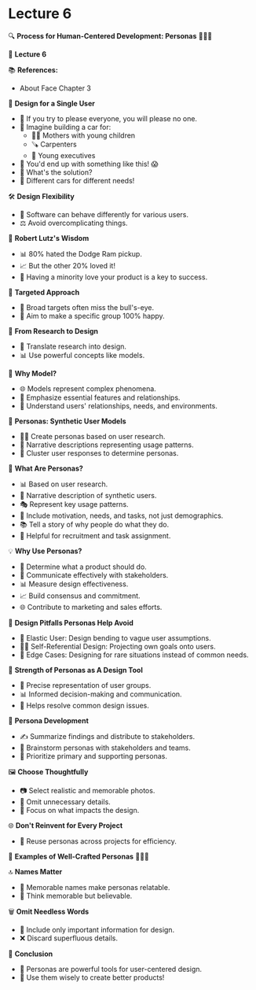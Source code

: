 # Lecture 6

🔍 **Process for Human-Centered Development: Personas** 🧑👩🧓

📖 **Lecture 6**

📚 **References:**

* About Face Chapter 3

🎨 **Design for a Single User**

* 🚫 If you try to please everyone, you will please no one.
* 🚗 Imagine building a car for:
  * 🧑‍🦱 Mothers with young children
  * 🪚 Carpenters
  * 💼 Young executives
* 🚗 You'd end up with something like this! 😱
* 🤔 What's the solution?
* 🚗 Different cars for different needs!

🛠️ **Design Flexibility**

* 🔄 Software can behave differently for various users.
* ⚖️ Avoid overcomplicating things.

🚗 **Robert Lutz's Wisdom**

* 📊 80% hated the Dodge Ram pickup.
* 📈 But the other 20% loved it!
* 🌟 Having a minority love your product is a key to success.

🧐 **Targeted Approach**

* 🎯 Broad targets often miss the bull's-eye.
* 🎯 Aim to make a specific group 100% happy.

📑 **From Research to Design**

* 📝 Translate research into design.
* 📊 Use powerful concepts like models.

🤖 **Why Model?**

* 🌐 Models represent complex phenomena.
* 🧠 Emphasize essential features and relationships.
* 👥 Understand users' relationships, needs, and environments.

👤 **Personas: Synthetic User Models**

* 🧍‍♂️ Create personas based on user research.
* 📜 Narrative descriptions representing usage patterns.
* 🧐 Cluster user responses to determine personas.

👤 **What Are Personas?**

* 📊 Based on user research.
* 📖 Narrative description of synthetic users.
* 🎭 Represent key usage patterns.
* 📢 Include motivation, needs, and tasks, not just demographics.
* 📚 Tell a story of why people do what they do.
* 🎯 Helpful for recruitment and task assignment.

💡 **Why Use Personas?**

* 🎯 Determine what a product should do.
* 🤝 Communicate effectively with stakeholders.
* 📊 Measure design effectiveness.
* 📈 Build consensus and commitment.
* 🌐 Contribute to marketing and sales efforts.

🚫 **Design Pitfalls Personas Help Avoid**

* 🔄 Elastic User: Design bending to vague user assumptions.
* 🙋‍♂️ Self-Referential Design: Projecting own goals onto users.
* 🤨 Edge Cases: Designing for rare situations instead of common needs.

🧠 **Strength of Personas as A Design Tool**

* 👥 Precise representation of user groups.
* 📊 Informed decision-making and communication.
* 💼 Helps resolve common design issues.

📸 **Persona Development**

* ✍️ Summarize findings and distribute to stakeholders.
* 💬 Brainstorm personas with stakeholders and teams.
* 🎯 Prioritize primary and supporting personas.

🖼️ **Choose Thoughtfully**

* 📷 Select realistic and memorable photos.
* 📜 Omit unnecessary details.
* 🧐 Focus on what impacts the design.

🌐 **Don't Reinvent for Every Project**

* 🔁 Reuse personas across projects for efficiency.

📸 **Examples of Well-Crafted Personas** 🧑🧓👩

🔝 **Names Matter**

* 📛 Memorable names make personas relatable.
* 📖 Think memorable but believable.

🗑️ **Omit Needless Words**

* 📝 Include only important information for design.
* ❌ Discard superfluous details.

🚀 **Conclusion**

* 👥 Personas are powerful tools for user-centered design.
* 🤝 Use them wisely to create better products!
